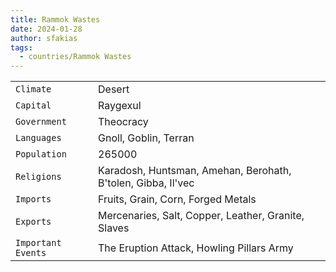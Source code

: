 ```yaml
---
title: Rammok Wastes
date: 2024-01-28
author: sfakias
tags:
  - countries/Rammok Wastes
---
```

| | |
| --- | --- |
| `Climate` | Desert |
| `Capital` | Raygexul |
| `Government` | Theocracy |
| `Languages` | Gnoll, Goblin, Terran |
| `Population` | 265000 |
| `Religions` | Karadosh, Huntsman, Amehan, Berohath, B'tolen, Gibba, Il'vec |
| `Imports` | Fruits, Grain, Corn, Forged Metals |
| `Exports` | Mercenaries, Salt, Copper, Leather, Granite, Slaves |
| `Important Events` | The Eruption Attack, Howling Pillars Army |
